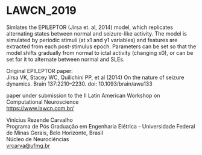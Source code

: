 # LAWCN_2019

Simlates the EPILEPTOR (Jirsa et. al, 2014) model, which replicates alternating states between normal and seizure-like activity. The model is simulated by periodic stimuli (at x1 and y1 variables) and features are extracted from each post-stimulus epoch. Parameters can be set so that the model shifts gradually from normal to ictal activity (changing x0), or can be set for it to alternate between normal and SLEs.  

Original EPILEPTOR paper:  
Jirsa VK, Stacey WC, Quilichini PP, et al (2014) On the nature of seizure dynamics. Brain 137:2210–2230. doi: 10.1093/brain/awu133

paper under submission to the II Latin American Workshop on Computational Neuroscience  
https://www.lawcn.com.br/

Vinícius Rezende Carvalho  
Programa de Pós Graduação em Engenharia Elétrica - Universidade Federal de Minas Gerais, Belo Horizonte, Brasil  
Núcleo de Neurociências  
vrcarva@ufmg.br
